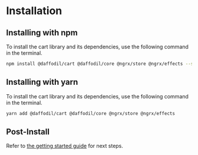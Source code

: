 # Installation

## Installing with npm

To install the cart library and its dependencies, use the following command in the terminal.

```bash
npm install @daffodil/cart @daffodil/core @ngrx/store @ngrx/effects --save
```

## Installing with yarn

To install the cart library and its dependencies, use the following command in the terminal.

```bash
yarn add @daffodil/cart @daffodil/core @ngrx/store @ngrx/effects
```

## Post-Install

Refer to [the getting started guide](/libs/cart/guides/getting-started.md) for next steps.
